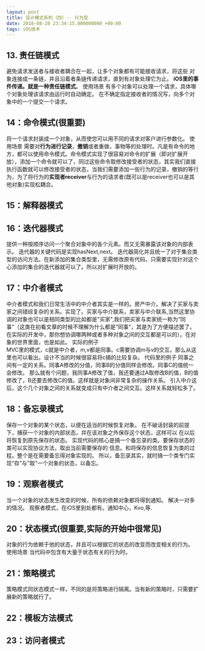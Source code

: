 ```yaml
---
layout: post
title: 设计模式系列（四）-- 行为型
date: 2018-08-28 23:34:15.000000000 +09:00
tags: iOS技术
---
```


## 13. 责任链模式
避免请求发送者与接收者耦合在一起，让多个对象都有可能接收请求，将这些
对象连接成一条链，并且沿着者条链传递请求，直到有对象处理它为止。
**iOS里的事件传递。就是一种责任链模式**。
使用场景
有多个对象可以处理一个请求，具体哪个对象处理该请求由运行时自动确定。
在不确定指定接收者的情况写，向多个对象中的一个提交一个请求。

## 14：命令模式(很重要)
将一个请求封装成一个对象，从而使您可以用不同的请求对客户进行参数化。
使用场景
需要对**行为进行记录**，**撤销**或者重做，事物等的处理时。凡是有命令的地方，都可以使用命令模式。命令模式实现了很容易对命令的扩展（即对扩展开放），添加一个命令就可以了，同过这些命令取修改接受者的状态，其实我们直接执行函数就可以修改接受者的状态，当我们需要添加一些行为的记录，撤销的等行为，为了将行为的**实现者receiver**与行为的请求者(既可以是receiver也可以是其他对象)实现松耦合。

## 15：解释器模式



## 16：迭代器模式
提供一种按顺序访问一个聚合对象中的各个元素。而又无需暴露该对象的内部表示。
迭代器的关键代码是实现hasNext,next。
迭代器简化并且统一了对于集合类型的访问方法。在新添加的集合类型里，无需修改原有代码，只需要实现针对这个心添加的集合的迭代器就可以了。所以对扩展时开放的。

## 17：中介者模式
中介者模式和我们日常生活中的中介者其实是一样的。房产中介。解决了买家与卖家之间错综复杂的关系。实现了。买家与中介联系，卖家与中介联系,当然这里协调的对象也可以是相同类型的比如都是"买家",我们把买家与卖家统一称为“同事”（这类在初看文章的时候不理解为什么都是”同事“，其是为了方便描述罢了。在实际的开发中，那你想协调哪两种或者多种对象之间的交互都是可以的）。在对象的世界里面，也是如此。
实际的例子   
MVC里的模式，c就是中介者，m,v都是同事。c需要协调m与v的交互。那么从这里也可以看出。设计不当的时候很容易将c搞的比较复杂。
代码里的例子
 同事之间有一定的关系。同事A修改的分值，同事B的分值同样会修改。同事C的值统一会修改。
那么就有个问题，我同事A修改了值，我还要通过A取修改B的值，B的值修改了，B还要去修改C的值。这样就是对象间非常复杂的操作关系。
引入中介这后，这个几个对象之间的关系就变成只有中介者之间交互。这样关系就轻松多了。

## 18：备忘录模式
保存一个对象的某个状态，以便在适当的时候恢复对象。
在不破话封装的前提下，捕获一个对象的内部状态，幷在该对象之外保存这个状态，这样可以
在以后将恢复到原先保存的状态。
实现代码的核心是搞一个备忘录的类。要保存状态的类可以实现协议方法，取出当前需要保存的
信息。和将保存的信息恢复为类的过程。整个是在需要备忘得对象实现的。
所以，备忘录其实，就时搞一个类专门实现“存”与"取"一个对象的状态，以备忘。

## 19：观察者模式
当一个对象的状态发生改变的时候，所有的依赖对象都将得到通知。
解决一对多的情况。
观察者模式，在iOS里到处都有。通知中心，Kvo,等.

## 20：状态模式(很重要,实际的开始中很常见)
对象的行为依赖于他的状态，并且可以根据它的状态的改变而改变相关的行为。
使用场景
当代码中包含有大量于状态有关的行为时。

## 21：策略模式
策略模式同状态模式一样，不同的是将策略进行隔离。当有新的策略时，只需要扩展新的策略就行了。

## 22：模板方法模式

## 23：访问者模式

